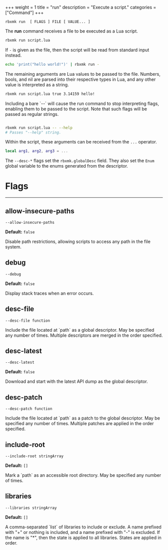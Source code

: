 +++
weight = 1
title = "run"
description = "Execute a script."
categories = ["Command"]
+++

`rbxmk run 	[ FLAGS ] FILE [ VALUE... ]
`

The **run** command receives a file to be executed as a Lua script.

```bash
rbxmk run script.lua
```

If `-` is given as the file, then the script will be read from
standard input instead.

```bash
echo 'print("hello world!")' | rbxmk run -
```

The remaining arguments are Lua values to be passed to the file. Numbers,
bools, and nil are parsed into their respective types in Lua, and any other
value is interpreted as a string.

```bash
rbxmk run script.lua true 3.14159 hello!
```

Including a bare \`--\` will cause the run command to stop interpreting flags,
enabling them to be passed to the script. Note that such flags will be passed as
regular strings.

```bash

rbxmk run script.lua -- --help
# Passes "--help" string.

```

Within the script, these arguments can be received from the `...`
operator.

```lua
local arg1, arg2, arg3 = ...
```

The `--desc-*` flags set the `rbxmk.globalDesc` field.
They also set the `Enum` global variable to the enums generated from
the descriptor.

# Flags

----

## allow-insecure-paths

`--allow-insecure-paths`

**Default:** `false`

Disable path restrictions, allowing scripts to access any path in the file
system.

## debug

`--debug`

**Default:** `false`

Display stack traces when an error occurs.

## desc-file

`--desc-file function`

Include the file located at \`path\` as a global descriptor. May be specified
any number of times. Multiple descriptors are merged in the order specified.

## desc-latest

`--desc-latest`

**Default:** `false`

Download and start with the latest API dump as the global descriptor.

## desc-patch

`--desc-patch function`

Include the file located at \`path\` as a patch to the global descriptor. May
be specified any number of times. Multiple patches are applied in the order
specified.

## include-root

`--include-root stringArray`

**Default:** `[]`

Mark a \`path\` as an accessible root directory. May be specified any number of
times.

## libraries

`--libraries stringArray`

**Default:** `[]`

A comma-separated \`list\` of libraries to include or exclude. A name prefixed
with "+" or nothing is included, and a name prefixed with "-" is excluded. If
the name is "\*", then the state is applied to all libraries. States are applied
in order.